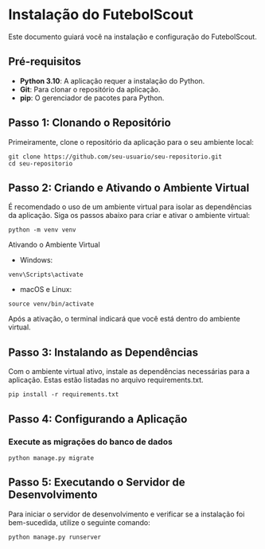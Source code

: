 # Instalação do FutebolScout

Este documento guiará você na instalação e configuração do FutebolScout.

## Pré-requisitos
- **Python 3.10**: A aplicação requer a instalação do Python.
- **Git**: Para clonar o repositório da aplicação.
- **pip**: O gerenciador de pacotes para Python.

## Passo 1: Clonando o Repositório

Primeiramente, clone o repositório da aplicação para o seu ambiente local:

```
git clone https://github.com/seu-usuario/seu-repositorio.git
cd seu-repositorio
```

## Passo 2: Criando e Ativando o Ambiente Virtual
É recomendado o uso de um ambiente virtual para isolar as dependências da aplicação. Siga os passos abaixo para criar e ativar o ambiente virtual:

```
python -m venv venv
```
Ativando o Ambiente Virtual
- Windows:
```
venv\Scripts\activate
```
- macOS e Linux:
```
source venv/bin/activate
```
Após a ativação, o terminal indicará que você está dentro do ambiente virtual.

## Passo 3: Instalando as Dependências
Com o ambiente virtual ativo, instale as dependências necessárias para a aplicação. Estas estão listadas no arquivo requirements.txt.

```
pip install -r requirements.txt
```

## Passo 4: Configurando a Aplicação
### Execute as migrações do banco de dados
```
python manage.py migrate
```

## Passo 5: Executando o Servidor de Desenvolvimento
Para iniciar o servidor de desenvolvimento e verificar se a instalação foi bem-sucedida, utilize o seguinte comando:

```
python manage.py runserver
```

